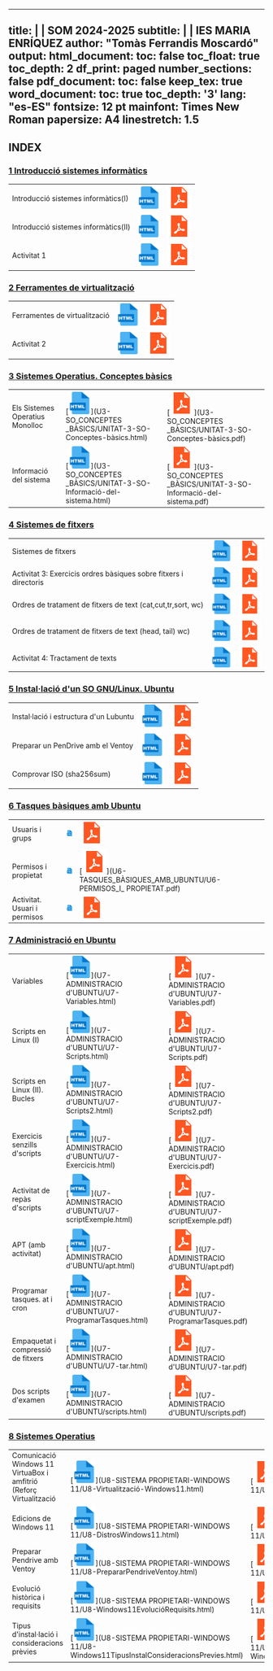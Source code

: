 
---
title: |
  | SOM 2024-2025
subtitle: |
  | IES MARIA ENRÍQUEZ
author: "Tomàs Ferrandis Moscardó"
output:
  html_document:
    toc: false
    toc_float: true
    toc_depth: 2
    df_print: paged
    number_sections: false
  pdf_document: 
    toc: false
    keep_tex: true
  word_document:
    toc: true
    toc_depth: '3'
lang: "es-ES"
fontsize: 12 pt
mainfont: Times New Roman
papersize: A4
linestretch: 1.5
---


## INDEX


### [1 Introducció sistemes informàtics](#U1)

||||
|:----|:--|:--|
|Introducció sistemes informàtics(I)|[![](recursos/iconohtml.png)](U1-INTRODUCCIÓ_ALS_SISTEMES_INFORMÀTICS/UNITAT-1-Introducció-als-sistemes-informàtics.html)|[![](recursos/iconopdf.png)](U1-INTRODUCCIÓ_ALS_SISTEMES_INFORMÀTICS/UNITAT-1-Introducció-als-sistemes-informàtics.pdf)|
|Introducció sistemes informàtics(II)|[![](recursos/iconohtml.png)](U1-INTRODUCCIÓ_ALS_SISTEMES_INFORMÀTICS/UNITAT-1-Introducció-als-sistemes-informàtics-Representació-Informació.html)|[![](recursos/iconopdf.png)](U1-INTRODUCCIÓ_ALS_SISTEMES_INFORMÀTICS/UNITAT-1-Introducció-als-sistemes-informàtics-Representació-Informació.pdf)|
|Activitat 1|[![](recursos/iconohtml.png)](U1-INTRODUCCIÓ_ALS_SISTEMES_INFORMÀTICS/U1-Exercicis.html)|[![](recursos/iconopdf.png)](U1-INTRODUCCIÓ_ALS_SISFORMÀTICS/U1-Exercicis.pdf)|TEMES_INFORMÀTICS/U1-Exercicis.pdf)|

### [2 Ferramentes de virtualització](#U2)

||||
|:----|:--|:--|
|Ferramentes de virtualització|[![](recursos/iconohtml.png)](U2-FERRAMENTES_DE_VIRTUALITZACIÓ/UNITAT-2-Ferramentes-de-virtualització.html)|[![](recursos/iconopdf.png)](U2-FERRAMENTES_DE_VIRTUALITZACIÓ/UNITAT-2-Ferramentes-de-virtualització.pdf)|
|Activitat 2|[![](recursos/iconohtml.png)](U2-FERRAMENTES_DE_VIRTUALITZACIÓ/U2-Activitat2.html)|[![](recursos/iconopdf.png)](U2-FERRAMENTES_DE_VIRTUALITZACIÓ/U2-Activitat2.pdf)|


### [3 Sistemes Operatius. Conceptes bàsics](#U3)

||||
|:----|:--|:--|
|Els Sistemes Operatius Monolloc|[![](recursos/iconohtml.png)](U3-SO_CONCEPTES _BÀSICS/UNITAT-3-SO-Conceptes-bàsics.html)|[![](recursos/iconopdf.png)](U3-SO_CONCEPTES _BÀSICS/UNITAT-3-SO-Conceptes-bàsics.pdf)|
|Informació del sistema|[![](recursos/iconohtml.png)](U3-SO_CONCEPTES _BÀSICS/UNITAT-3-SO-Informació-del-sistema.html)|[![](recursos/iconopdf.png)](U3-SO_CONCEPTES _BÀSICS/UNITAT-3-SO-Informació-del-sistema.pdf)|

### [4 Sistemes de fitxers](#U4)

||||
|:----|:--|:--|
|Sistemes de fitxers|[![](recursos/iconohtml.png)](U4-SISTEMA_DE_FITXERS/UNITAT-4.-Sistema-de-fitxers-Ubuntu.html)|[![](recursos/iconopdf.png)](U4-SISTEMA_DE_FITXERS/UNITAT-4.-Sistema-de-fitxers-Ubuntu.pdf)|
|Activitat 3: Exercicis ordres bàsiques sobre fitxers i directoris|[![](recursos/iconohtml.png)](U4-SISTEMA_DE_FITXERS/U4-Activitat4.html)|[![](recursos/iconopdf.png)](U4-SISTEMA_DE_FITXERS/U4-Activitat4.pdf)|
|Ordres de tratament de fitxers de text (cat,cut,tr,sort, wc)|[![](recursos/iconohtml.png)](U4-SISTEMA_DE_FITXERS_TRACTAMENT_TEXT/U4-Sistema_de_fitxers_tractament_text.html)|[![](recursos/iconopdf.png)](U4-SISTEMA_DE_FITXERS_TRACTAMENT_TEXT/U4-Sistema_de_fitxers_tractament_text.pdf)|
|Ordres de tratament de fitxers de text (head, tail) wc)|[![](recursos/iconohtml.png)](U4-SISTEMA_DE_FITXERS_TRACTAMENT_TEXT_2/U4-Sistema_de_fitxers_tractament_text-2.html)|[![](recursos/iconopdf.png)](U4-SISTEMA_DE_FITXERS_TRACTAMENT_TEXT_2/U4-Sistema_de_fitxers_tractament_text-2.pdf)|
|Activitat 4: Tractament de texts|[![](recursos/iconohtml.png)](U4-SISTEMA_DE_FITXERS_TRACTAMENT_TEXT_2/U4-Sistema_de_fitxers_tractament_text-Activitat1.html)|[![](recursos/iconopdf.png)](U4-SISTEMA_DE_FITXERS_TRACTAMENT_TEXT_2/U4-Sistema_de_fitxers_tractament_text-Activitat1.pdf)|

### [5 Instal·lació d'un SO GNU/Linux. Ubuntu](#U5)

||||
|:----|:--|:--|
|Instal·lació i estructura d'un Lubuntu|[![](recursos/iconohtml.png)](U5-INSTAL·LACIÓ_UBUNTU/U5-LUBUNTU_ESTRUCTURA.html)|[![](recursos/iconopdf.png)](U5-INSTAL·LACIÓ_UBUNTU/U5-LUBUNTU_ESTRUCTURA.pdf)|
|Preparar un PenDrive amb el Ventoy|[![](recursos/iconohtml.png)](U5-INSTAL·LACIÓ_UBUNTU/U5-VENTOY.html)|[![](recursos/iconopdf.png)](U5-INSTAL·LACIÓ_UBUNTU/U5-VENTOY.pdf)|
|Comprovar ISO (sha256sum)|[![](recursos/iconohtml.png)](U5-INSTAL·LACIÓ_UBUNTU/U5-SHA256SUM.html)|[![](recursos/iconopdf.png)](U5-INSTAL·LACIÓ_UBUNTU/U5-SHA256SUM.pdf)|

### [6 Tasques bàsiques amb Ubuntu](#U6)

||||
|:----|:--|:--|
|Usuaris i grups|[![](recursos/iconohtml.png)](U6-TASQUES_BÀSIQUES_AMB_UBUNTU/U6-COMPTES_LOCALS_UBUNTU.html)|[![](recursos/iconopdf.png)](U6-TASQUES_BÀSIQUES_AMB_UBUNTU/U6-COMPTES_LOCALS_UBUNTU.pdf)|
|Permisos i propietat|[![](recursos/iconohtml.png)](U6-TASQUES_BÀSIQUES_AMB_UBUNTU/U6-PERMISOS_I_PROPIETAT.html)|[![](recursos/iconopdf.png)](U6-TASQUES_BÀSIQUES_AMB_UBUNTU/U6-PERMISOS_I_ PROPIETAT.pdf)|
|Activitat. Usuari i permisos|[![](recursos/iconohtml.png)](U6-TASQUES_BÀSIQUES_AMB_UBUNTU/ActivitatPermisosBotiga.html)|[![](recursos/iconopdf.png)](U6-TASQUES_BÀSIQUES_AMB_UBUNTU/ActivitatPermisosBotiga.pdf)|


### [7 Administració en Ubuntu](#U7)

||||
|:----|:--|:--|
|Variables|[![](recursos/iconohtml.png)](U7-ADMINISTRACIO d'UBUNTU/U7-Variables.html)|[![](recursos/iconopdf.png)](U7-ADMINISTRACIO d'UBUNTU/U7-Variables.pdf)|
|Scripts en Linux (I)|[![](recursos/iconohtml.png)](U7-ADMINISTRACIO d'UBUNTU/U7-Scripts.html)|[![](recursos/iconopdf.png)](U7-ADMINISTRACIO d'UBUNTU/U7-Scripts.pdf)|
|Scripts en Linux (II). Bucles|[![](recursos/iconohtml.png)](U7-ADMINISTRACIO d'UBUNTU/U7-Scripts2.html)|[![](recursos/iconopdf.png)](U7-ADMINISTRACIO d'UBUNTU/U7-Scripts2.pdf)|
|Exercicis senzills d'scripts|[![](recursos/iconohtml.png)](U7-ADMINISTRACIO d'UBUNTU/U7-Exercicis.html)|[![](recursos/iconopdf.png)](U7-ADMINISTRACIO d'UBUNTU/U7-Exercicis.pdf)|
|Activitat de repàs d'scripts|[![](recursos/iconohtml.png)](U7-ADMINISTRACIO d'UBUNTU/U7-scriptExemple.html)|[![](recursos/iconopdf.png)](U7-ADMINISTRACIO d'UBUNTU/U7-scriptExemple.pdf)|
|APT (amb activitat)|[![](recursos/iconohtml.png)](U7-ADMINISTRACIO d'UBUNTU/apt.html)|[![](recursos/iconopdf.png)](U7-ADMINISTRACIO d'UBUNTU/apt.pdf)|
|Programar tasques. at i cron|[![](recursos/iconohtml.png)](U7-ADMINISTRACIO d'UBUNTU/U7-ProgramarTasques.html)|[![](recursos/iconopdf.png)](U7-ADMINISTRACIO d'UBUNTU/U7-ProgramarTasques.pdf)|
|Empaquetat i compressió de fitxers|[![](recursos/iconohtml.png)](U7-ADMINISTRACIO d'UBUNTU/U7-tar.html)|[![](recursos/iconopdf.png)](U7-ADMINISTRACIO d'UBUNTU/U7-tar.pdf)|
|Dos scripts d'examen|[![](recursos/iconohtml.png)](U7-ADMINISTRACIO d'UBUNTU/scripts.html)|[![](recursos/iconopdf.png)](U7-ADMINISTRACIO d'UBUNTU/scripts.pdf)|



### [8 Sistemes Operatius](#U7)

||||
|:----|:--|:--|
|Comunicació Windows 11 VirtuaBox i amfitrió (Reforç Virtualització|[![](recursos/iconohtml.png)](U8-SISTEMA PROPIETARI-WINDOWS 11/U8-Virtualització-Windows11.html)|[![](recursos/iconopdf.png)](U8-SISTEMA PROPIETARI-WINDOWS 11/U8-Virtualització-Windows11.pdf)|
|Edicions de Windows 11|[![](recursos/iconohtml.png)](U8-SISTEMA PROPIETARI-WINDOWS 11/U8-DistrosWindows11.html)|[![](recursos/iconopdf.png)](U8-SISTEMA PROPIETARI-WINDOWS 11/U8-DistrosWindows11.pdf)|
|Preparar Pendrive amb Ventoy|[![](recursos/iconohtml.png)](U8-SISTEMA PROPIETARI-WINDOWS 11/U8-PrepararPendriveVentoy.html)|[![](recursos/iconopdf.png)](U8-SISTEMA PROPIETARI-WINDOWS 11/U8-PrepararPendriveVentoy.pdf)|
|Evolució històrica i requisits|[![](recursos/iconohtml.png)](U8-SISTEMA PROPIETARI-WINDOWS 11/U8-Windows11EvolucióRequisits.html)|[![](recursos/iconopdf.png)](U8-SISTEMA PROPIETARI-WINDOWS 11/U8-Windows11EvolucióRequisits.pdf)|
|Tipus d'instal·lació i consideracions prèvies|[![](recursos/iconohtml.png)](U8-SISTEMA PROPIETARI-WINDOWS 11/U8-Windows11TipusInstalConsideracionsPrevies.html)|[![](recursos/iconopdf.png)](U8-SISTEMA PROPIETARI-WINDOWS 11/U8-Windows11TipusInstalConsideracionsPrevies.pdf)|